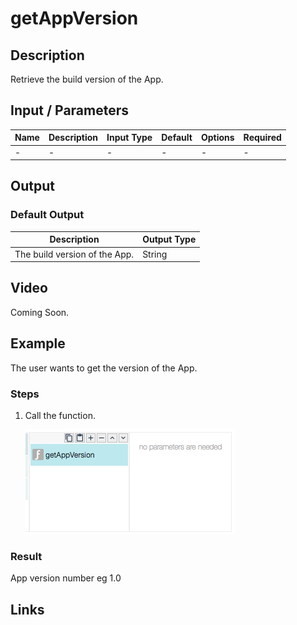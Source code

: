 # getAppVersion

## Description

Retrieve the build version of the App.

## Input / Parameters

| Name | Description | Input Type | Default | Options | Required |
| ------ | ------ | ------ | ------ | ------ | ------ |
| - | - | - | - | - | - |

## Output

### Default Output

| Description | Output Type |
| ------ | ------ |
| The build version of the App. | String |

## Video

Coming Soon.

## Example

The user wants to get the version of the App.

### Steps

1. Call the function.

    ![](../../../../document/function/App/getAppVersion/getAppVersion-step-1.png?raw=true)

### Result

App version number eg 1.0

## Links
